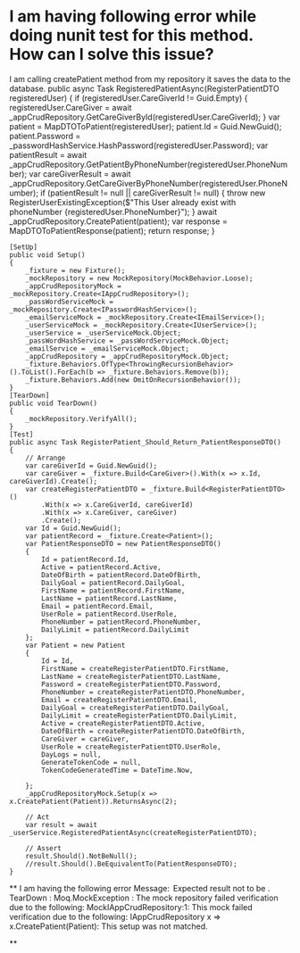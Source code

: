 
# I am having following error while doing nunit test for this method. How can I solve this issue?

I am calling createPatient method from my repository it saves the data to the database.
  public async Task<PatientResponseDTO> RegisteredPatientAsync(RegisterPatientDTO registeredUser)
        {
            if (registeredUser.CareGiverId != Guid.Empty)
            {
                registeredUser.CareGiver = await _appCrudRepository.GetCareGiverById(registeredUser.CareGiverId);
            }
            var patient = MapDTOToPatient(registeredUser);
            patient.Id = Guid.NewGuid();
            patient.Password = _passwordHashService.HashPassword(registeredUser.Password);
            var patientResult = await _appCrudRepository.GetPatientByPhoneNumber(registeredUser.PhoneNumber);
            var careGiverResult = await _appCrudRepository.GetCareGiverByPhoneNumber(registeredUser.PhoneNumber);
            if (patientResult != null || careGiverResult != null)
            {
                throw new RegisterUserExistingException($"This User already exist with phoneNumber {registeredUser.PhoneNumber}");
            }
            await _appCrudRepository.CreatePatient(patient);
            var response = MapDTOToPatientResponse(patient);
            return response;
        }



    [SetUp]
    public void Setup()
    {
        _fixture = new Fixture();
        _mockRepository = new MockRepository(MockBehavior.Loose);
        _appCrudRepositoryMock = _mockRepository.Create<IAppCrudRepository>();
        _passWordServiceMock = _mockRepository.Create<IPasswordHashService>();
        _emailServiceMock = _mockRepository.Create<IEmailService>();
        _userServiceMock = _mockRepository.Create<IUserService>();
        _userService = _userServiceMock.Object;
        _passWordHashService = _passWordServiceMock.Object;
        _emailService = _emailServiceMock.Object;
        _appCrudRepository = _appCrudRepositoryMock.Object;
        _fixture.Behaviors.OfType<ThrowingRecursionBehavior>().ToList().ForEach(b => _fixture.Behaviors.Remove(b));
        _fixture.Behaviors.Add(new OmitOnRecursionBehavior());
    }
    [TearDown]
    public void TearDown()
    {
        _mockRepository.VerifyAll();
    }
    [Test]
    public async Task RegisterPatient_Should_Return_PatientResponseDTO()
    {
        // Arrange
        var careGiverId = Guid.NewGuid();
        var careGiver = _fixture.Build<CareGiver>().With(x => x.Id, careGiverId).Create();
        var createRegisterPatientDTO = _fixture.Build<RegisterPatientDTO>()
            .With(x => x.CareGiverId, careGiverId)
            .With(x => x.CareGiver, careGiver)
            .Create();
        var Id = Guid.NewGuid();
        var patientRecord = _fixture.Create<Patient>();
        var PatientResponseDTO = new PatientResponseDTO()
        {
            Id = patientRecord.Id,
            Active = patientRecord.Active,
            DateOfBirth = patientRecord.DateOfBirth,
            DailyGoal = patientRecord.DailyGoal,
            FirstName = patientRecord.FirstName,
            LastName = patientRecord.LastName,
            Email = patientRecord.Email,
            UserRole = patientRecord.UserRole,
            PhoneNumber = patientRecord.PhoneNumber,
            DailyLimit = patientRecord.DailyLimit
        };
        var Patient = new Patient
        {
            Id = Id,
            FirstName = createRegisterPatientDTO.FirstName,
            LastName = createRegisterPatientDTO.LastName,
            Password = createRegisterPatientDTO.Password,
            PhoneNumber = createRegisterPatientDTO.PhoneNumber,
            Email = createRegisterPatientDTO.Email,
            DailyGoal = createRegisterPatientDTO.DailyGoal,
            DailyLimit = createRegisterPatientDTO.DailyLimit,
            Active = createRegisterPatientDTO.Active,
            DateOfBirth = createRegisterPatientDTO.DateOfBirth,
            CareGiver = careGiver,
            UserRole = createRegisterPatientDTO.UserRole,
            DayLogs = null,
            GenerateTokenCode = null,
            TokenCodeGeneratedTime = DateTime.Now,

        };
        _appCrudRepositoryMock.Setup(x => x.CreatePatient(Patient)).ReturnsAsync(2);

        // Act
        var result = await _userService.RegisteredPatientAsync(createRegisterPatientDTO);

        // Assert
        result.Should().NotBeNull();
        //result.Should().BeEquivalentTo(PatientResponseDTO);
    }



**
I am having the following error
Message: 
Expected result not to be .
TearDown : Moq.MockException : The mock repository failed verification due to the following:
MockIAppCrudRepository:1:
This mock failed verification due to the following:
  IAppCrudRepository x => x.CreatePatient(Patient):
  This setup was not matched.

**

        